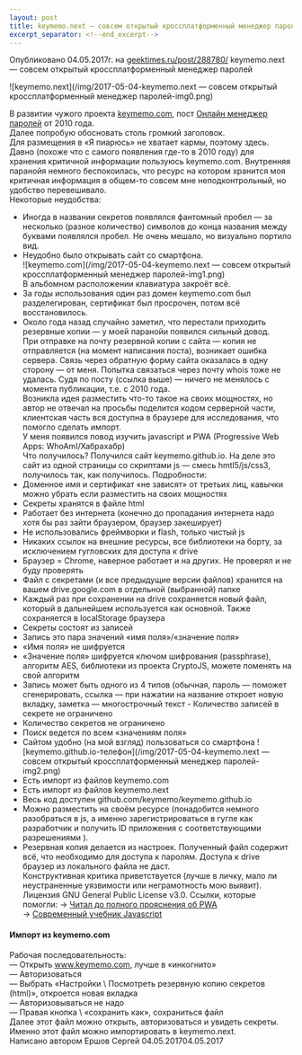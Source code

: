 ```yaml
---
layout: post
title: keymemo.next — совсем открытый кроссплатформенный менеджер паролей  
excerpt_separator: <!--end_excerpt-->
---
```

Опубликовано 04.05.2017г. на [geektimes.ru/post/288780/](https://geektimes.ru/post/288780/)
keymemo.next — совсем открытый кроссплатформенный менеджер паролей  
<!--end_excerpt-->
![keymemo.next](/img/2017-05-04-keymemo.next — совсем открытый кроссплатформенный менеджер паролей-img0.png)  

В развитии чужого проекта [keymemo.com](https://keymemo.com/), пост [Онлайн менеджер паролей](https://habrahabr.ru/post/79997/) от 2010 года.  
Далее попробую обосновать столь громкий заголовок.  
Для размещения в «Я пиарюсь» не хватает кармы, поэтому здесь.  
Давно (похоже что с самого появления где-то в 2010 году) для хранения критичной информации пользуюсь keymemo.com. Внутренняя паранойя немного беспокоилась, что ресурс на котором хранится моя критичная информация в общем-то совсем мне неподконтрольный, но удобство перевешивало.  
Некоторые неудобства:  
- Иногда в названии секретов появлялся фантомный пробел — за несколько (разное количество) символов до конца названия между буквами появлялся пробел. Не очень мешало, но визуально портило вид.  
- Неудобно было открывать сайт со смартфона.  
![keymemo.com](/img/2017-05-04-keymemo.next — совсем открытый кроссплатформенный менеджер паролей-img1.png)  
В альбомном расположении клавиатура закроёт всё.  
- За годы использования один раз домен keymemo.com был разделегирован, сертификат был просрочен, потом всё восстановилось.  
- Около года назад случайно заметил, что перестали приходить резервные копии — у моей паранойи появился сильный довод.  
При отправке на почту резервной копии с сайта — копия не отправляется (на момент написания поста), возникает ошибка сервера. Связь через обратную форму сайта оказалась в одну сторону — от меня. Попытка связаться через почту whois тоже не удалась. Судя по посту (ссылка выше) — ничего не менялось с момента публикации, т.е. с 2010 года.  
Возникла идея разместить что-то такое на своих мощностях, но автор не отвечал на просьбы поделится кодом серверной части, клиентская часть вся доступна в браузере для исследования, что помогло сделать импорт.  
У меня появился повод изучить javascript и PWA (Progressive Web Apps: WhoAmI/Хабрахабр)  
Что получилось?
Получился сайт keymemo.github.io. На деле это сайт из одной страницы со скриптами js — смесь hmtl5/js/css3, получилось так, как получилось.
Подробности:
- Доменное имя и сертификат «не зависят» от третьих лиц, кавычки можно убрать если разместить на своих мощностях  
- Секреты хранятся в файле html  
- Работает без интернета (конечно до пропадания интернета надо хотя бы раз зайти браузером, браузер закеширует)  
- Не использовались фреймворки и flash, только чистый js  
- Никаких ссылок на внешние ресурсы, все библиотеки на борту, за исключением гугловских для доступа к drive  
- Браузер = Chrome, наверное работает и на других. Не проверял и не буду проверять
- Файл с секретами (и все предыдущие версии файлов) хранится на вашем drive.google.com в отдельной (выбранной) папке  
- Каждый раз при сохранении на drive сохраняется новый файл, который в дальнейшем используется как основной. Также сохраняется в localStorage браузера  
- Секреты состоят из записей  
- Запись это пара значений «имя поля»/«значение поля»  
- «Имя поля» не шифруется  
- «Значение поля» шифруется ключом шифрования (passphrase), алгоритм AES, библиотеки из проекта CryptoJS, можете поменять на свой алгоритм
- Запись может быть одного из 4 типов (обычная, пароль — поможет сгенерировать, ссылка — при нажатии на название откроет новую вкладку, заметка — многострочный текст  - Количество записей в секрете не ограничено  
- Количество секретов не ограничено  
- Поиск ведется по всем «значениям поля»  
- Сайтом удобно (на мой взгляд) пользоваться со смартфона
![keymemo.github.io-телефон](/img/2017-05-04-keymemo.next — совсем открытый кроссплатформенный менеджер паролей-img2.png)  
- Есть импорт из файлов keymemo.com  
- Есть импорт из файлов keymemo.next  
- Весь код доступен github.com/keymemo/keymemo.github.io  
- Можно разместить на своём ресурсе (понадобится немного разобраться в js, а именно зарегистрироваться в гугле как разработчик и получить ID приложения с соответствующими разрешениями ).  
- Резервная копия делается из настроек. Полученный файл содержит всё, что необходимо для доступа к паролям. Доступа к drive браузер из локального файла не даст.  
Конструктивная критика приветствуется (лучше в личку, мало ли неустраненные уязвимости или неграмотность мою выявит).
Лицензия GNU General Public License v3.0.
Ссылки, которые помогли:
→ [Читал до полного прояснения об PWA](https://developers.google.com/web/fundamentals/getting-started/codelabs/your-first-pwapp/)  
→ [Современный учебник Javascript](https://learn.javascript.ru/)  
#### Импорт из keymemo.com  
Рабочая последовательность:  
— Открыть www.keymemo.com, лучше в «инкогнито»  
— Авторизоваться  
— Выбрать «Настройки \ Посмотреть резервную копию секретов (html)», откроется новая вкладка  
— Авторизовываться не надо  
— Правая кнопка \ «сохранить как», сохраниться файл  
Далее этот файл можно открыть, авторизоваться и увидеть секреты.  
Именно этот файл можно импортировать в keymemo.next.  
Написано автором Ершов Сергей 04.05.201704.05.2017  

